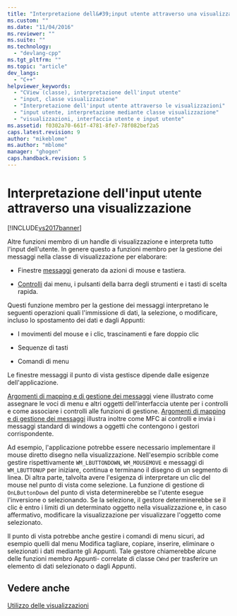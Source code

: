 ```yaml
---
title: "Interpretazione dell&#39;input utente attraverso una visualizzazione | Microsoft Docs"
ms.custom: ""
ms.date: "11/04/2016"
ms.reviewer: ""
ms.suite: ""
ms.technology: 
  - "devlang-cpp"
ms.tgt_pltfrm: ""
ms.topic: "article"
dev_langs: 
  - "C++"
helpviewer_keywords: 
  - "CView (classe), interpretazione dell'input utente"
  - "input, classe visualizzazione"
  - "Interpretazione dell'input utente attraverso le visualizzazioni"
  - "input utente, interpretazione mediante classe visualizzazione"
  - "visualizzazioni, interfaccia utente e input utente"
ms.assetid: f0302a70-661f-4781-8fe7-78f082bef2a5
caps.latest.revision: 9
author: "mikeblome"
ms.author: "mblome"
manager: "ghogen"
caps.handback.revision: 5
---
```

# Interpretazione dell&#39;input utente attraverso una visualizzazione
[!INCLUDE[vs2017banner](../assembler/inline/includes/vs2017banner.md)]

Altre funzioni membro di un handle di visualizzazione e interpreta tutto l'input dell'utente.  In genere questo a funzioni membro per la gestione dei messaggi nella classe di visualizzazione per elaborare:  
  
-   Finestre [messaggi](../mfc/messages.md) generato da azioni di mouse e tastiera.  
  
-   [Controlli](../mfc/user-interface-objects-and-command-ids.md) dai menu, i pulsanti della barra degli strumenti e i tasti di scelta rapida.  
  
 Questi funzione membro per la gestione dei messaggi interpretano le seguenti operazioni quali l'immissione di dati, la selezione, o modificare, incluso lo spostamento dei dati e dagli Appunti:  
  
-   I movimenti del mouse e i clic, trascinamenti e fare doppio clic  
  
-   Sequenze di tasti  
  
-   Comandi di menu  
  
 Le finestre messaggi il punto di vista gestisce dipende dalle esigenze dell'applicazione.  
  
 [Argomenti di mapping e di gestione dei messaggi](../mfc/message-handling-and-mapping.md) viene illustrato come assegnare le voci di menu e altri oggetti dell'interfaccia utente per i controlli e come associare i controlli alle funzioni di gestione.  [Argomenti di mapping e di gestione dei messaggi](../mfc/message-handling-and-mapping.md) illustra inoltre come MFC ai controlli e invia i messaggi standard di windows a oggetti che contengono i gestori corrispondente.  
  
 Ad esempio, l'applicazione potrebbe essere necessario implementare il mouse diretto disegno nella visualizzazione.  Nell'esempio scribble come gestire rispettivamente `WM_LBUTTONDOWN`, `WM_MOUSEMOVE` e messaggi di `WM_LBUTTONUP` per iniziare, continua e terminano il disegno di un segmento di linea.  Di altra parte, talvolta avere l'esigenza di interpretare un clic del mouse nel punto di vista come selezione.  La funzione di gestione di `OnLButtonDown` del punto di vista determinerebbe se l'utente esegue l'inversione o selezionando.  Se la selezione, il gestore determinerebbe se il clic è entro i limiti di un determinato oggetto nella visualizzazione e, in caso affermativo, modificare la visualizzazione per visualizzare l'oggetto come selezionato.  
  
 Il punto di vista potrebbe anche gestire i comandi di menu sicuri, ad esempio quelli dal menu Modifica tagliare, copiare, inserire, eliminare o selezionati i dati mediante gli Appunti.  Tale gestore chiamerebbe alcune delle funzioni membro Appunti\- correlate di classe `CWnd` per trasferire un elemento di dati selezionato o dagli Appunti.  
  
## Vedere anche  
 [Utilizzo delle visualizzazioni](../mfc/using-views.md)